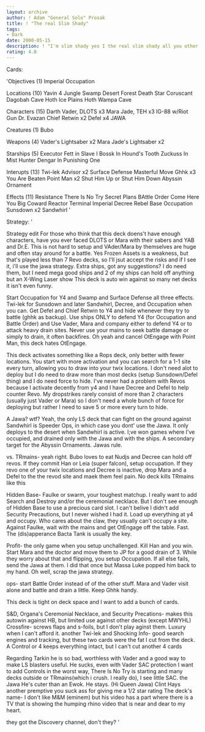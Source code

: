 ```yaml
---
layout: archive
author: ! Adam "General Solo" Prosak
title: ! "The real Slim Shady"
tags:
- Dark
date: 2000-05-15
description: ! "I'm slim shady yes I the real slim shady all you other slim shady's...."
rating: 4.0
---
```

Cards: 

'Objectives (1)
Imperial Occupation

Locations (10)
Yavin 4
Jungle
Swamp
Desert
Forest
Death Star
Coruscant
Dagobah Cave
Hoth Ice Plains
Hoth Wampa Cave

Characters (15)
Darth Vader, DLOTS x3
Mara Jade, TEH x3
IG-88 w/Riot Gun
Dr. Evazan
Chief Retwin x2
Defel x4
JAWA

Creatures (1)
Bubo

Weapons (4)
Vader's Lightsaber x2
Mara Jade's Lightsaber x2

Starships (5)
Executor
Fett in Slave I
Bossk In Hound's Tooth
Zuckuss In Mist Hunter
Dengar In Punishing One

Interupts (13)
Twi-lek Advisor x2
Surface Defense
Masterful Move
Ghhk x3
You Are Beaten
Point Man x2
Shut Him Up or Shut Him Down
Abyssin Ornament

Effects (11)
Resistance
There Is No Try
Secret Plans
BAttle Order
Come Here You Big Coward
Reactor Terminal
Imperial Decree
Rebel Base Occupation
Sunsdown x2
Sandwhirl '

Strategy: '

Strategy edit
For those who think that this deck doens't have enough characters, have you ever faced DLOTS or Mara with their sabers and YAB and Dr.E.  This is not hard to setup and VAder/Mara by themselves are huge and often stay around for a battle.
Yes Frozen Assets is a weakness, but that's played less than 7 Revo decks, so I'll jsut accept the risks and if I see it, i'll use the jawa strategy.
Extra ships, got any suggestions?  I do need them, but I need mega good ships and 2 of my ships can hold off anything but an X-Wing Laser show
This deck is auto win against so many net decks it isn't even funny.

Start Occupation for Y4 and Swamp and Surface Defense all three effects.  Twi-lek for Sunsdown and later Sandwhirl, Decree, and Occupation when you can.  Get Defel and Chief Retwin to Y4 and hide whenever they try to battle (ghhk as backup).  Use ships ONLY to defend Y4 (for Occupation and Battle Order) and Use Vader, Mara and company either to defend Y4 or to attack heavy drain sites.  Never use your mains to seek battle damage or simply to drain, it often backfires.  Oh yeah and cancel OtEngage with Point Man, this deck hates OtEngage.

This deck activates something like a Rops deck, only better with fewer locations.  You start with more activation and you can search for a 1-1 site every turn, allowing you to draw into your twix locations.	I don't need alot to deploy but I do need to draw more than most decks (setup Sunsdown/Defel thing) and I do need force to hide.  I've never had a problem with Revos because I activate decently from y4 and I have Decree and Defel to help counter Revo.  My dropstrikes rarely consist of more than 2 characters (usually just Vader or Mara) so I don't need a whole bunch of force for deploying but rather I need to save 5 or more every turn to hide.

A Jawa? wtf?  Yeah, the only LS deck that can fight on the ground against Sandwhirl is Speeder Ops, in which case you dont' use the Jawa.  It only deploys to the desert when Sandwhirl is active.  I;ve won games where I've occupied, and drained only with the Jawa and with the ships.  A secondary target for the Abyssin Ornaments.  Jawas rule.

vs. TRmains- yeah right.  Bubo loves to eat Nudjs and Decree can hold off revos.  If they commit Han or Leia (super falcon), setup occupation.	If they revo one of your twix locations and Decree is inactive, drop Mara and a Defel to the the revod site and maek them feel pain.   No deck kills TRmains like this

Hidden Base- Faulke or swarm, your toughest matchup.  I really want to add Search and Destroy and/or the ceremonial necklace.  But I don't see enough of Hidden Base to use a precious card slot.  I can't belive I didn't add Security Precautions, but I never wished I had it.  Load up everything at y4 and occupy.  Who cares about the claw, they usually can't occupy a site.  Against Faulke, wait with the mains and get OtEngage off the table.  Fast.  The (dis)apperance Bacta Tank is usually the key.

Profit- the only game when you setup unchallenged.  Kill Han and you win.  Start Mara and the doctor and move them to JP for a good drain of 3.  While they worry about that and flipping, you setup Occupation.  If all else fails, send the Jawa at them.  I did that once but Massa Luke popped him back to my hand.  Oh well, scrap the jawa strategy.

ops- start Battle Order instead of of the other stuff.	Mara and Vader visit alone and battle and drain a little.  Keep Ghhk handy.

This deck is tight on deck space and I want to add a bunch of cards.

S&D, Organa's Ceremonial Necklace, and Security Precations- makes this autowin against HB, but limited use against other decks (except MWYHL)
Crossfire- screws flaps and s-foils, but I don't play aginst them.  Luxury when I can't afford it.
another Twi-lek and Shocking Info- good search engines and tracking, but these two cards were the fat I cut from the deck.
A Control or 4  keeps everything intact, but I can't cut another 4 cards

Regarding
Tarkin  he is so bad, worthless with Vader and a good way to make LS blasters useful.	He sucks, even with Vader
SAC protection  I want to add Controls in the worst way, There Is No Try is starting and many decks outside or TRmains(which i crush.	I really do), I see little SAC.
the Jawa  He's cuter than an Ewok.  He stays.  (Hi Queen Jawa)
Clint Hays  another premptive you suck ass for giving me a 1/2 star rating
The deck's name-  I don't like M&M (eminem) but his video has a part where there is a TV that is showing the humping rhino video that is near and dear to my heart.

they got the Discovery channel, don't they?
'